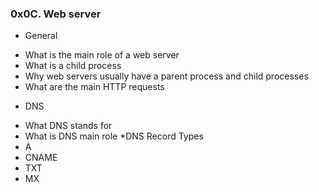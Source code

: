 ### 0x0C. Web server
* General 
- What is the main role of a web server
- What is a child process
- Why web servers usually have a parent process and child processes
- What are the main HTTP requests
* DNS
- What DNS stands for
- What is DNS main role
*DNS Record Types
- A
- CNAME
- TXT
- MX

